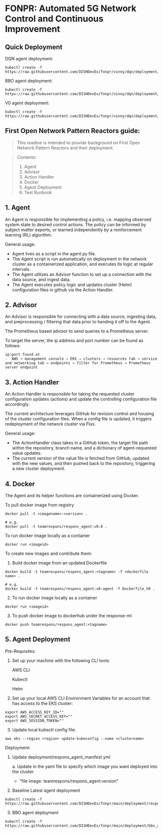# FONPR: Automated 5G Network Control and Continuous Improvement

## Quick Deployment 
DQN agent deployment:
```console
kubectl create -f https://raw.githubusercontent.com/DISHDevEx/fonpr/vinny/dqn/deployment/manifest_dqn_agent.yml
```
BBO agent deployment:
```console
kubectl create -f https://raw.githubusercontent.com/DISHDevEx/fonpr/vinny/dqn/deployment/manifest_bbo_agent.yml
```
V0 agent deployment:
```console
kubectl create -f https://raw.githubusercontent.com/DISHDevEx/fonpr/vinny/dqn/deployment/manifest_v0_agent.yml
```


## First Open Network Pattern Reactors guide: 
> This readme is intended to provide background on First Open Network Pattern Reactors and their deployment.

> Contents:
> 1. Agent <br/>
> 2. Advisor <br/>
> 3. Action Handler <br/>
> 4. Docker<br/>
> 5. Agent Deployment <br/>
> 6. Test Runbook <br/>

## __1. Agent__
An Agent is responsible for implementing a policy, i.e. mapping observed system state to desired control actions. The policy can be informed by subject matter experts, or learned independently by a reinforcement learning (RL) algorithm.

General usage:
* Agent lives as a script in the agent.py file.
* The Agent script is run automatically on deployment in the network cluster as a containerized application, and executes its logic at regular intervals.
* The Agent utilizes an Advisor function to set up a connection with the data source, and ingest data.
* The Agent executes policy logic and updates cluster (Helm) configuration files in github via the Action Handler. 

## __2. Advisor__
An Advisor is responsible for connecting with a data source, ingesting data, and preprocessing / filtering that data prior to handing it off to the Agent.

The Prometheus based advisor to send queries to a Prometheus server.

To target the server, the ip address and port number can be found as follows:

    ip:port found at
    -  AWS → management console → EKS → clusters → resources tab → service and networking tab → endpoints → filter for Prometheus → Prometheus server endpoint


## __3. Action Handler__
An Action Handler is responsible for taking the requested cluster configuration updates (actions) and update the controlling configuration file accordingly.

The current architecture leverages GitHub for revision control and housing of the cluster configuration files. When a config file is updated, it triggers redeployment of the network cluster via Flux.

General usage:
* The ActionHandler class takes in a GitHub token, the target file path within the repository, branch name, and a dictionary of agent-requested value updates.
* The current version of the value file is fetched from GitHub, updated with the new values, and then pushed back to the repository, triggering a new cluster deployment.

## __4. Docker__
The Agent and its helper functions are containerized using Docker.

To pull docker image from registry
```console
docker pull -t <imagename>:<version> . 

# e.g.
docker pull -t teamrespons/respons_agent:v0.0 .
```
To run docker image locally as a container
```console
docker run <imageid>
```

To create new images and contribute them:

1. Build docker image from an updated Dockerfile

```console
docker build -t teamrespons/respons_agent:<tagname> -f <dockerfile name> .  

# e.g. 
docker build -t teamrespons/respons_agent:v0-agent -f Dockerfile_V0 .
```

2. To run docker image locally as a container
```console
docker run <imageid>
```
3. To push docker image to dockerhub under the response-ml
```console
docker push teamrespons/respons_agent:<tagname>
```

## __5. Agent Deployment__ 
Pre-Requisites:
1. Set up your machine with the following CLI tools:

    AWS CLI

    Kubectl

    Helm
    
2. Set up your local AWS CLI Environment Variables for an account that has access to the EKS cluster:
```console
export AWS_ACCESS_KEY_ID=""
export AWS_SECRET_ACCESS_KEY=""
export AWS_SESSION_TOKEN=""
```

3. Update local kubectl config file:

```console
aws eks --region <region> update-kubeconfig --name <clustername>
```
Deployment:
1. Update deployment/respons_agent_manifest.yml

    a. Update in the yaml file to specify which image you want deployed into the cluster.
     - "file image: teamrespons/respons_agent:version"
2. Baseline Latest agent deployment
```console
kubectl create -f https://raw.githubusercontent.com/DISHDevEx/fonpr/main/deployment/respons_agent_manifest.yml
```
3. BBO agent deployment
```console
kubectl create -f https://raw.githubusercontent.com/DISHDevEx/fonpr/main/deployment/bbo_agent_manifest.yml
```
